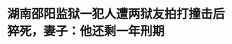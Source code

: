 <!DOCTYPE html>
<html lang="zh-CN">

<head>
    
<title>湖南邵阳监狱一犯人遭两狱友拍打撞击后猝死，妻子：他还剩一年刑期_腾讯新闻</title>
<meta name="keywords" content="肖剑勇,邵阳监狱,邵阳,湖南,猝死,监狱,服刑人员,刑期,尸检报告,邵阳市人民检察院">
<meta name="description" content="刘秋香没想到，本应在监狱服刑三年的丈夫，在还剩一年刑期时，猝死在了监狱中。据邵阳市人民检察院向上海司法鉴定科学研究院出具的鉴定委托书记载，2025年3月8日,死者肖剑勇在邵阳监狱做工时，被两名服刑人员拍打头部、膝盖撞击腰腹部，十余分钟后，肖剑勇身体突然向左前方倾斜倒地，后经抢救无效死亡。司法鉴定科学研究院...">
<meta name="author" content="腾讯网">
<meta name="copyright" content="Copyright 1998 - 2025 Tencent. All Rights Reserved">
<meta property="og:type" content="news" />

<meta property="og:title" content="湖南邵阳监狱一犯人遭两狱友拍打撞击后猝死，妻子：他还剩一年刑期_腾讯新闻" />
<meta property="og:description" content="刘秋香没想到，本应在监狱服刑三年的丈夫，在还剩一年刑期时，猝死在了监狱中。据邵阳市人民检察院向上海司法鉴定科学研究院出具的鉴定委托书记载，2025年3月8日,死者肖剑勇在邵阳监狱做工时，被两名服刑人员拍打头部、膝盖撞击腰腹部，十余分钟后，肖剑勇身体突然向左前方倾斜倒地，后经抢救无效死亡。司法鉴定科学研究院..." />
<meta property="og:url" content="https://news.qq.com/rain/a/20250524A02WT800" />
<meta property="og:image" content="https://inews.gtimg.com/news_ls/OxMik9khyZY1xtCXk-TBeMs5CcLvjkTvBpR3ViQ6VsSP0AA_640330/0" />
<meta property="article:author" content="新京报" />
<meta property="article:published_time" content="2025-05-24 10:20:09" />
<meta property="category" content="social" />

<meta name="baidu-site-verification" content="jJeIJ5X7pP" />
    <meta charset="utf-8" />
<meta http-equiv="X-UA-Compatible" content="IE=Edge" />
<meta name="viewport" content="width=device-width, initial-scale=1, shrink-to-fit=no" />
<link rel="dns-prefetch" href="mat1.gtimg.com">
<link rel="dns-prefetch" href="i.news.qq.com">
<link rel="shortcut icon" href="https://mat1.gtimg.com/qqcdn/qqindex2021/favicon.ico">
<script nomodule="true" src="https://mat1.gtimg.com/qqcdn/qqindex2021/common-static/20240515201444/core3-37-1.min.js"></script>
<script>
  try {
    if (!window.IntersectionObserver) {
      var observerScript = document.createElement('script');
      observerScript.src = "https://mat1.gtimg.com/qqcdn/qqindex2021/common-static/20241024141058/intersection-observer-polyfill.js";
      document.head.appendChild(observerScript);
    }
  } catch (error) {}
</script>

<script>
  try {
    if (!Element.prototype.scrollTo) {
      var scrollScript = document.createElement('script');
      scrollScript.src = "https://mat1.gtimg.com/qqcdn/qqindex2021/common-static/20241025153001/scroll-behavior-polyfill.js";
      document.head.appendChild(scrollScript);
    }
  } catch (error) {}
</script>
<script>
  try {
    if ('scrollRestoration' in window.history) {
      window.history.scrollRestoration = 'manual';
    }
    window.isPcClient = Boolean(window.electron) && (
      window.navigator.userAgent.indexOf('pc-client') > 0 ||
      window.navigator.userAgent.indexOf('TencentNews') > 0
    );
  } catch {}
</script>
<script>
  try {
    if (window.isPcClient) {
      var bodyStyle = document.createElement('style');
      bodyStyle.innerText = 'body{ zoom: 0.95 }';
      document.head.appendChild(bodyStyle);
    }
  } catch {}
</script>
<script>
  window.DATA = {"url":"https://view.inews.qq.com/a/20250524A02WT800","article_id":"20250524A02WT800","article_type":"0","title":"湖南邵阳监狱一犯人遭两狱友拍打撞击后猝死，妻子：他还剩一年刑期","desc":"刘秋香没想到，本应在监狱服刑三年的丈夫，在还剩一年刑期时，猝死在了监狱中。据邵阳市人民检察院向上海司法鉴定科学研究院出具的鉴定委托书记载，2025年3月8日,死者肖剑勇在邵阳监狱做工时，被两名服刑人员拍打头部、膝盖撞击腰腹部，十余分钟后，肖剑勇身体突然向左前方倾斜倒地，后经抢救无效死亡。司法鉴定科学研究院...","iNewsRecommendLevel":1,"abstract":"刘秋香没想到，本应在监狱服刑三年的丈夫，在还剩一年刑期时，猝死在了监狱中。据邵阳市人民检察院向上海司法鉴定科学研究院出具的鉴定委托书记载，2025年3月8日,死者肖剑勇在邵阳监狱做工时，被两名服刑人员拍打头部、膝盖撞击腰腹部，十余分钟后，肖剑勇身体突然向左前方倾斜倒地，后经抢救无效死亡。司法鉴定科学研究院...","catalog1":"social","ad_channel_sign":"news","introduction":"","media":"新京报","media_id":"26134","pubtime":"2025-05-24 10:20:09","comment_id":"8414455022","political":0,"cmsId":"20250524A02WT800","cms_id":"20250524A02WT800","closeAllAd":1,"closeAllFavorite":false,"originContent":{"directory":{"ai_list":[{"desc":"丈夫监狱服刑猝死","link":"AIPOS_0"},{"desc":"尸检报告结论","link":"AIPOS_1"},{"desc":"家属质疑死亡原因","link":"AIPOS_2"},{"desc":"检察院介入调查","link":"AIPOS_3"}],"enable":2,"list":null},"text":"\u003cdiv class=\"rich_media_content\"\u003e\u003cdiv data-exeditor-arbitrary-box=\"wrap\"\u003e\u003cp\u003e刘秋香没想到，本应在监狱服刑三年的丈夫，在还剩一年刑期时，猝死在了监狱中。\u003c/p\u003e\u003cp\u003e\u003c/p\u003e\u003cp\u003e据邵阳市人民检察院向上海司法鉴定科学研究院出具的鉴定委托书记载，2025年3月8日,死者肖剑勇在邵阳监狱做工时，被两名服刑人员拍打头部、膝盖撞击腰腹部，十余分钟后，肖剑勇身体突然向左前方倾斜倒地，后经抢救无效死亡。\u003c/p\u003e\u003cp\u003e\u003c/p\u003e\u003cp\u003e司法鉴定科学研究院出具的尸检报告显示，肖剑勇系主动脉夹层破裂出血致心脏压塞死亡。死者身体多处淤血水肿，符合猝死的一般尸体征象。 \u003c/p\u003e\u003cp\u003e\u003c/p\u003e\u003cp\u003e死者家属认为，肖剑勇在监狱内死亡，相关人员应承担相应责任。\u003c/p\u003e\u003cp\u003e\u003c/p\u003e\u003cp\u003e5月20日下午，邵阳市人民检察院第四检察部主任王生寨表示，目前案件正在调查中。\u003c/p\u003e\u003cp\u003e\u003c/p\u003e\u003cp\u003e第四检察部社区矫正检察室主任何亚男对新京报记者表示，该案监狱正在立案查办，检察院已经介入调查，目前，肖剑勇家属对尸检结论有异议，“家属要求重新鉴定，检察院与家属正在沟通中，需要一个确定的（死因）鉴定意见。”\u003c/p\u003e\u003cp\u003e\u003c/p\u003e\u003cp\u003e邵阳监狱狱政科工作人员对记者表示，不方便透露案件具体情况。\u003c/p\u003e\u003cp\u003e\u003c/p\u003e\u003cp data-exeditor-arbitrary-box=\"image-box\"\u003e\u003c!--IMG_0--\u003e\u003c/p\u003e\u003cp style=\"text-align: center\" class=\"qqnews_image_desc\"\u003e\u003cspan style=\"font-size: 14px\"\u003e\u003cspan style=\"color: rgb(102, 102, 102)\"\u003e2009年，肖剑勇在长沙旅游。受访者供图。\u003c/span\u003e\u003c/span\u003e\u003c/p\u003e\u003cp\u003e\u003c/p\u003e\u003cp\u003e\u003cstrong\u003e被两名服刑人员拍打撞击后倒地\u003c/strong\u003e\u003c/p\u003e\u003cp\u003e\u003c/p\u003e\u003cp\u003e2023年12月，湖南省武冈市人民法院刑事判决书显示，肖剑勇犯串通投标罪、行贿罪、\u003c!--SECURE_LINK_BEGIN_0--\u003e挪用资金罪\u003c!--SECURE_LINK_END_0--\u003e，判处合并有期徒刑三年，并处罚金人民币二十万元。刑期止于2026年3月7日。\u003c/p\u003e\u003cp\u003e\u003c/p\u003e\u003cp\u003e判决生效后，肖剑勇进入邵阳市监狱服刑。\u003c/p\u003e\u003cp\u003e\u003c/p\u003e\u003cp\u003e肖剑勇的家属告诉新京报记者，2025年3月8日下午1点50分左右，肖剑勇的姐姐接到邵阳监狱电话，说肖剑勇疾病发作抢救无效死亡。\u003c/p\u003e\u003cp\u003e\u003c/p\u003e\u003cp\u003e肖剑勇死亡后三天，家人在监狱看到记录死亡过程的监控视频。\u003c/p\u003e\u003cp\u003e\u003c/p\u003e\u003cp\u003e刘秋香在监控中看到，3月8日中午11点45分至51分，两名服刑人员用手掌拍打肖剑勇后脑勺、膝盖撞击腰腹部。其间，肖剑勇没有抬头，没有停下手头的工作。11点52分，肖剑勇脸部朝下栽倒在地。一分钟后，监狱民警到达现场，指挥四名监狱人员利用运货推车转运肖剑勇。11点59分，肖剑勇被抬到监狱内部医院门口。\u003c!--MID_AD_0--\u003e\u003c!--EOP_0--\u003e\u003c/p\u003e\u003c!--MID_ARTICLE_AD_0--\u003e\u003c!--PARAGRAPH_0--\u003e\u003cp\u003e\u003c/p\u003e\u003cp\u003e尸检报告上，监狱方提供的救治资料显示，邵阳市中西医结合医院120医师赶到现场继续进行抢救，13点14分左右到达邵阳市中西医结合医院急诊科继续抢救,13点48分因抢救无效宣布肖剑勇死亡。\u003c/p\u003e\u003cp\u003e\u003c/p\u003e\u003cp\u003e\u003cstrong\u003e拍打撞击行为与死亡之间是否存因果关系？\u003c/strong\u003e\u003c/p\u003e\u003cp\u003e\u003c/p\u003e\u003cp\u003e2025年3月13日，湖南省邵阳市人民检察院委托\u003c!--SECURE_LINK_BEGIN_1--\u003e司法鉴定科学研究院\u003c!--SECURE_LINK_END_1--\u003e做尸检。4月14日，司法鉴定科学研究院发布的尸检报告显示，肖剑勇系主动脉夹层破裂出血致心脏压塞死亡。\u003c/p\u003e\u003cp\u003e\u003c/p\u003e\u003cp\u003e尸检报告显示，据邵阳监狱医疗监区治疗经过材料记载，肖剑勇既往有\u003c!--SECURE_LINK_BEGIN_2--\u003e高血压\u003c!--SECURE_LINK_END_2--\u003e、左心室肥厚、右肾结石病史。\u003c/p\u003e\u003cp data-exeditor-arbitrary-box=\"image-box\"\u003e\u003c!--IMG_1--\u003e\u003c/p\u003e\u003cp class=\"qqnews_image_desc\" style=\"color: #666; font-size: 14px; text-align: center\"\u003e司法鉴定科学研究院发布的尸检报告显示，肖剑勇系主动脉夹层破裂出血致心脏压塞死亡。受访者供图\u003c/p\u003e\u003cp\u003e\u003c/p\u003e\u003cp\u003e尸体检验发现，死者升主动脉外膜下广泛性出血及血肿，主动脉根部近主动脉瓣处内膜破裂，心包腔内大量积血及凝血块等，上述改变符合主动脉夹层破裂出血致心包腔大量积血及血凝块，引起心脏压塞的法医病理学特征，其病变程度严重，可引起急性循环功能衰竭死亡。另发现死者肺淤血、水肿，灶性肺出血，脑水肿，多器官淤血，双手指甲床及双手掌皮肤发绀等，符合猝死的一般尸体征象。\u003c!--MID_AD_1--\u003e\u003c!--EOP_1--\u003e\u003c/p\u003e\u003c!--MID_ARTICLE_AD_1--\u003e\u003c!--PARAGRAPH_1--\u003e\u003cp\u003e\u003c/p\u003e\u003cp\u003e尸检报告提及，死者左下颌表皮剥脱，损伤轻微，未发现其他体表及器官损伤，无损伤导致肖剑勇死亡的依据，结合监控视频资料，亦无依据支持死者生前头部遭受拍打、腰腹部遭受膝盖撞击等行为与其死亡之间存在因果关系。\u003c/p\u003e\u003cp\u003e\u003c/p\u003e\u003cp\u003e对于这一尸检结果，肖剑勇的亲属并不认同。他们认为，肖剑勇确实有基础病，但两个涉案犯人打人和辱骂在先，导致他情绪激动，产生心理压力后血压升高、突发死亡。\u003c/p\u003e\u003cp\u003e\u003c/p\u003e\u003cp\u003e4月21日，肖剑勇的女儿肖诗琴就尸检报告存疑的问题要求邵阳市人民检察院向司法鉴定科学研究院询问。\u003c/p\u003e\u003cp\u003e\u003c/p\u003e\u003cp\u003e5月8日，司法鉴定科学研究院检案科发给邵阳市人民检察院的回函表示，“肖建勇的根本死因系其自身疾病主动脉夹层破裂出血导致。肖剑勇在遭受拍打、腰腹部遭受膝盖撞击并受到责骂等行为与其死亡具有一定的时间连续性，在这过程中如有情绪激动，可造成血压波动诱发主动脉夹层破裂出血，可构成死亡的诱因，请贵单位（邵阳市人民检察院）结合具体调查情况判定。”\u003c!--MID_AD_2--\u003e\u003c!--EOP_2--\u003e\u003c/p\u003e\u003c!--MID_ARTICLE_AD_2--\u003e\u003c!--PARAGRAPH_2--\u003e\u003cp\u003e\u003c/p\u003e\u003cp\u003e5月12日，肖诗琴向邵阳市人民检察院提交了《重新鉴定申请书》，要求邵阳市人民检察院重新鉴定肖剑勇的死亡原因，申请对肖剑勇被殴打、辱骂的行为与肖剑勇死亡之间的因果关系、参与度进行鉴定。\u003c/p\u003e\u003cp\u003e\u003c/p\u003e\u003cp\u003e\u003cstrong\u003e邵阳市检察院已介入调查\u003c/strong\u003e\u003c/p\u003e\u003cp\u003e\u003c/p\u003e\u003cp\u003e据《监狱法》第六十条规定，对罪犯在监狱内犯罪的案件，由监狱进行侦查。侦查终结后，写出起诉意见书，连同案卷材料、证据一并移送人民检察院。\u003c/p\u003e\u003cp\u003e\u003c/p\u003e\u003cp\u003e肖剑勇家属从邵阳市检察院了解到，肖剑勇的死属于有外力介入下的非正常死亡，需要进行调查。\u003c/p\u003e\u003cp\u003e\u003c/p\u003e\u003cp\u003e5月初，肖剑勇家属从邵阳市人民检察院第四检察部抄录的湘邵监(刑)立字[004]号邵阳监狱立案决定书显示，案件名称为“罪犯曾某、张某超过失致人死亡案”，两名罪犯的出生日期分别是1988年12月1日和1992年11月28日，押犯监区为八监区。立案批准时间为2025年3月10日。\u003c!--MID_AD_3--\u003e\u003c!--EOP_3--\u003e\u003c/p\u003e\u003c!--MID_ARTICLE_AD_3--\u003e\u003c!--PARAGRAPH_3--\u003e\u003cp\u003e\u003c/p\u003e\u003cp\u003e新京报记者通过姓名和出生日期在中国裁判文书网中搜索到两名疑似涉案人员的案卷记录。\u003c/p\u003e\u003cp\u003e\u003c/p\u003e\u003cp\u003e2023年3月23日，湖南省邵阳市中级人民法院发布了曾某刑罚与执行变更审查刑事裁定书。罪犯曾某1988年12月1日出生于湖北省恩施市，中专文化，农民，现在湖南省邵阳监狱服刑。\u003c/p\u003e\u003cp\u003e\u003c/p\u003e\u003cp\u003e曾某因犯运输毒品罪，2018年4月26日被昆明铁路运输中级法院判处有期徒刑十五年，并处没收财产人民币25000元。2020年9月，曾某被邵阳市中级人民法院刑事裁定减刑六个月。2023年2月3日，邵阳监狱提出减刑建议，邵阳市中级人民法院认为，罪犯曾某在服刑改造期间确有悔改表现，符合减刑条件，对罪犯曾某减去有期徒刑六个月，刑期至2031年11月1日止。\u003c!--MID_AD_4--\u003e\u003c!--EOP_4--\u003e\u003c/p\u003e\u003c!--MID_ARTICLE_AD_4--\u003e\u003c!--PARAGRAPH_4--\u003e\u003cp\u003e\u003c/p\u003e\u003cp\u003e另一犯人张某超2018年10月曾因贩卖毒品罪和\u003c!--SECURE_LINK_BEGIN_3--\u003e容留他人吸毒罪\u003c!--SECURE_LINK_END_3--\u003e被娄底市娄星区人民法院合并判处有期徒刑4年9个月，并处罚金人民币12000元。刑期截至2022年12月20日。\u003c/p\u003e\u003cp\u003e\u003c/p\u003e\u003cp\u003e至于2025年张某超为什么又出现在监狱中，新京报记者未查到相关判决书。\u003c/p\u003e\u003cp\u003e\u003c/p\u003e\u003cp data-exeditor-arbitrary-box=\"image-box\"\u003e\u003c!--IMG_2--\u003e\u003c/p\u003e\u003cp class=\"qqnews_image_desc\" style=\"color: #666; font-size: 14px; text-align: center\"\u003e5月8日，司法鉴定科学研究院检案科的回函表示，肖剑勇遭受拍打、责骂等行为与其死亡具有一定的时间连续性，如有情绪激动，可构成死亡的诱因。受访者供图\u003c/p\u003e\u003cp\u003e\u003c/p\u003e\u003cp\u003e邵阳市人民检察院官网显示，第四检察部负责对监狱、看守所和社区矫正机构等执法活动的监督，办理罪犯又犯罪案件。\u003c/p\u003e\u003cp\u003e\u003c/p\u003e\u003cp\u003e在家属提供的录音中，第四检察部主任王生寨提到了肖剑勇被打原因。\u003c/p\u003e\u003cp\u003e\u003c/p\u003e\u003cp\u003e王生寨说，经过调查得知，当天监狱快收工时，很多货堆积到消防通道附近，堆积很高，可能会影响安全，（两个涉案犯人）就去跟肖剑勇讲。“他们觉得肖剑勇影响了工作进度，看肖剑勇不理会他们，这两人就有了不理智的处理。”\u003c/p\u003e\u003cp\u003e\u003c/p\u003e\u003cp\u003e王生寨提到，按照规定，只有民警可以管，他们两人（涉案犯人）是无权责骂的，所以才以刑事案件立案。\u003c/p\u003e\u003cp\u003e\u003c/p\u003e\u003cp\u003e5月20日下午，王生寨告诉新京报记者，目前案件正在调查中。\u003c/p\u003e\u003cp\u003e\u003c/p\u003e\u003cp\u003e第四检察部社区矫正检察室主任何亚男对新京报记者表示，该案监狱正在立案查办，检察院已经介入调查，目前，肖剑勇家属对尸检结论有异议，“家属要求重新鉴定，检察院与家属正在沟通中，需要一个确定的（死因）鉴定意见。”\u003c/p\u003e\u003cp\u003e\u003c/p\u003e\u003cp\u003e新京报记者 乔迟\u003c/p\u003e\u003cp\u003e编辑 胡杰 校对 李立军\u003c/p\u003e\u003cp\u003e\u003c/p\u003e\u003c/div\u003e\u003cdiv powered-by=\"qqnews_ex-editor\"\u003e\u003c/div\u003e\u003cstyle\u003e.rich_media_content{--news-tabel-th-night-color: #444444;--news-font-day-color: #333;--news-font-night-color: #d9d9d9;--news-bottom-distance: 22px}.rich_media_content p:not([data-exeditor-arbitrary-box=image-box]){letter-spacing:.5px;line-height:30px;margin-bottom:var(--news-bottom-distance);word-wrap:break-word}.rich_media_content{color:var(--news-font-day-color);font-size:18px}@media(prefers-color-scheme:dark){body:not([data-weui-theme=light]):not([dark-mode-disable=true]) .rich_media_content p:not([data-exeditor-arbitrary-box=image-box]){letter-spacing:.5px;line-height:30px;margin-bottom:var(--news-bottom-distance);word-wrap:break-word}body:not([data-weui-theme=light]):not([dark-mode-disable=true]) .rich_media_content{color:var(--news-font-night-color)}}.data_color_scheme_dark .rich_media_content p:not([data-exeditor-arbitrary-box=image-box]){letter-spacing:.5px;line-height:30px;margin-bottom:var(--news-bottom-distance);word-wrap:break-word}.data_color_scheme_dark .rich_media_content{color:var(--news-font-night-color)}.data_color_scheme_dark .rich_media_content{font-size:18px}.rich_media_content p[data-exeditor-arbitrary-box=image-box]{margin-bottom:11px}.rich_media_content\u003ediv:not(.qnt-video),.rich_media_content\u003esection{margin-bottom:var(--news-bottom-distance)}.rich_media_content hr{margin-bottom:var(--news-bottom-distance)}.rich_media_content .link_list{margin:0;margin-top:20px;min-height:0!important}.rich_media_content blockquote{background:#f9f9f9;border-left:6px solid #ccc;margin:1.5em 10px;padding:.5em 10px}.rich_media_content blockquote p{margin-bottom:0!important}.data_color_scheme_dark .rich_media_content blockquote{background:#323232}@media(prefers-color-scheme:dark){body:not([data-weui-theme=light]):not([dark-mode-disable=true]) .rich_media_content blockquote{background:#323232}}.rich_media_content ol[data-ex-list]{--ol-start: 1;--ol-list-style-type: decimal;list-style-type:none;counter-reset:olCounter calc(var(--ol-start,1) - 1);position:relative}.rich_media_content ol[data-ex-list]\u003eli\u003e:first-child::before{content:counter(olCounter,var(--ol-list-style-type)) '. ';counter-increment:olCounter;font-variant-numeric:tabular-nums;display:inline-block}.rich_media_content ul[data-ex-list]{--ul-list-style-type: circle;list-style-type:none;position:relative}.rich_media_content ul[data-ex-list].nonUnicode-list-style-type\u003eli\u003e:first-child::before{content:var(--ul-list-style-type) ' ';font-variant-numeric:tabular-nums;display:inline-block;transform:scale(0.5)}.rich_media_content ul[data-ex-list].unicode-list-style-type\u003eli\u003e:first-child::before{content:var(--ul-list-style-type) ' ';font-variant-numeric:tabular-nums;display:inline-block;transform:scale(0.8)}.rich_media_content ol:not([data-ex-list]){padding-left:revert}.rich_media_content ul:not([data-ex-list]){padding-left:revert}.rich_media_content table{display:table;border-collapse:collapse;margin-bottom:var(--news-bottom-distance)}.rich_media_content table th,.rich_media_content table td{word-wrap:break-word;border:1px solid #ddd;white-space:nowrap;padding:2px 5px}.rich_media_content table th{font-weight:700;background-color:#f0f0f0;text-align:left}.rich_media_content table p{margin-bottom:0!important}.data_color_scheme_dark .rich_media_content table th{background:var(--news-tabel-th-night-color)}@media(prefers-color-scheme:dark){body:not([data-weui-theme=light]):not([dark-mode-disable=true]) .rich_media_content table th{background:var(--news-tabel-th-night-color)}}.rich_media_content .qqnews_image_desc,.rich_media_content p[type=om-image-desc]{line-height:20px!important;text-align:center!important;font-size:14px!important;color:#666!important}.rich_media_content div[data-exeditor-arbitrary-box=wrap]:not([data-exeditor-arbitrary-box-special-style]){max-width:100%}.rich_media_content .qqnews-content{--wmfont: 0;--wmcolor: transparent;font-size:var(--wmfont);color:var(--wmcolor);line-height:var(--wmfont)!important;margin-bottom:var(--wmfont)!important}.rich_media_content .qqnews_sign_emphasis{background:#f7f7f7}.rich_media_content .qqnews_sign_emphasis ol{word-wrap:break-word;border:none;color:#5c5c5c;line-height:28px;list-style:none;margin:14px 0 6px;padding:16px 15px 4px}.rich_media_content .qqnews_sign_emphasis p{margin-bottom:12px!important}.rich_media_content .qqnews_sign_emphasis ol\u003eli\u003ep{padding-left:30px}.rich_media_content .qqnews_sign_emphasis ol\u003eli{list-style:none}.rich_media_content .qqnews_sign_emphasis ol\u003eli\u003ep:first-child::before{margin-left:-30px;content:counter(olCounter,decimal) ''!important;counter-increment:olCounter!important;font-variant-numeric:tabular-nums!important;background:#37f;border-radius:2px;color:#fff;font-size:15px;font-style:normal;text-align:center;line-height:18px;width:18px;height:18px;margin-right:12px;position:relative;top:-1px}.data_color_scheme_dark .rich_media_content .qqnews_sign_emphasis{background:#262626}.data_color_scheme_dark .rich_media_content .qqnews_sign_emphasis ol\u003eli\u003ep{color:#a9a9a9}@media(prefers-color-scheme:dark){body:not([data-weui-theme=light]):not([dark-mode-disable=true]) .rich_media_content .qqnews_sign_emphasis{background:#262626}body:not([data-weui-theme=light]):not([dark-mode-disable=true]) .rich_media_content .qqnews_sign_emphasis ol\u003eli\u003ep{color:#a9a9a9}}.rich_media_content h1,.rich_media_content h2,.rich_media_content h3,.rich_media_content h4,.rich_media_content h5,.rich_media_content h6{margin-bottom:var(--news-bottom-distance);font-weight:700}.rich_media_content h1{font-size:20px}.rich_media_content h2,.rich_media_content h3{font-size:19px}.rich_media_content h4,.rich_media_content h5,.rich_media_content h6{font-size:18px}.rich_media_content li:empty{display:none}.rich_media_content ul,.rich_media_content ol{margin-bottom:var(--news-bottom-distance)}.rich_media_content div\u003ep:only-child{margin-bottom:0!important}.rich_media_content .cms-cke-widget-title-wrap p{margin-bottom:0!important}\u003c/style\u003e\u003c/div\u003e","version":"v2"},"originAttribute":{"IMG_0":{"bigOrigUrl":"https://inews.gtimg.com/om_bt/OMvHl5i2GwAaPPDfLO5o22FhSige4REq_84dWrNk5SwQcAA/0","compressUrl":"https://inews.gtimg.com/om_bt/OMvHl5i2GwAaPPDfLO5o22FhSige4REq_84dWrNk5SwQcAA/641","desc":"","fullPic":"1","height":855,"imgurl0":"https://inews.gtimg.com/om_bt/OMvHl5i2GwAaPPDfLO5o22FhSige4REq_84dWrNk5SwQcAA/0","imgurl1000":"https://inews.gtimg.com/om_bt/OMvHl5i2GwAaPPDfLO5o22FhSige4REq_84dWrNk5SwQcAA/1000","islong":0,"origUrl":"https://inews.gtimg.com/om_bt/OMvHl5i2GwAaPPDfLO5o22FhSige4REq_84dWrNk5SwQcAA/1000","size":1778,"style":"display: inline-block; max-width: 100%; width: 960px","thumb":"https://inews.gtimg.com/om_bt/OMvHl5i2GwAaPPDfLO5o22FhSige4REq_84dWrNk5SwQcAA_181x181s/0","url":"https://inews.gtimg.com/om_bt/OMvHl5i2GwAaPPDfLO5o22FhSige4REq_84dWrNk5SwQcAA/641","width":641},"IMG_1":{"bigOrigUrl":"https://inews.gtimg.com/om_bt/OOq8eGYz6Ov41p9tnbCDzPr2Y3EIJZgRu4RzIRDDhuZLUAA/0","compressUrl":"https://inews.gtimg.com/om_bt/OOq8eGYz6Ov41p9tnbCDzPr2Y3EIJZgRu4RzIRDDhuZLUAA/641","desc":"","fullPic":"1","height":698,"imgurl0":"https://inews.gtimg.com/om_bt/OOq8eGYz6Ov41p9tnbCDzPr2Y3EIJZgRu4RzIRDDhuZLUAA/0","imgurl1000":"https://inews.gtimg.com/om_bt/OOq8eGYz6Ov41p9tnbCDzPr2Y3EIJZgRu4RzIRDDhuZLUAA/1000","islong":0,"origUrl":"https://inews.gtimg.com/om_bt/OOq8eGYz6Ov41p9tnbCDzPr2Y3EIJZgRu4RzIRDDhuZLUAA/641","size":236,"style":"display: inline-block; max-width: 100%; width: 960px","thumb":"https://inews.gtimg.com/om_bt/OOq8eGYz6Ov41p9tnbCDzPr2Y3EIJZgRu4RzIRDDhuZLUAA_181x181s/0","url":"https://inews.gtimg.com/om_bt/OOq8eGYz6Ov41p9tnbCDzPr2Y3EIJZgRu4RzIRDDhuZLUAA/641","width":641},"IMG_2":{"bigOrigUrl":"https://inews.gtimg.com/om_bt/OavASJ6IywcbMzvhh4Yf3jBS6q7XeeeB8aJZC4OTVR67AAA/0","compressUrl":"https://inews.gtimg.com/om_bt/OavASJ6IywcbMzvhh4Yf3jBS6q7XeeeB8aJZC4OTVR67AAA/641","desc":"","fullPic":"1","height":855,"imgurl0":"https://inews.gtimg.com/om_bt/OavASJ6IywcbMzvhh4Yf3jBS6q7XeeeB8aJZC4OTVR67AAA/0","imgurl1000":"https://inews.gtimg.com/om_bt/OavASJ6IywcbMzvhh4Yf3jBS6q7XeeeB8aJZC4OTVR67AAA/1000","islong":0,"origUrl":"https://inews.gtimg.com/om_bt/OavASJ6IywcbMzvhh4Yf3jBS6q7XeeeB8aJZC4OTVR67AAA/1000","size":2051,"style":"display: inline-block; max-width: 100%; width: 960px","thumb":"https://inews.gtimg.com/om_bt/OavASJ6IywcbMzvhh4Yf3jBS6q7XeeeB8aJZC4OTVR67AAA_181x181s/0","url":"https://inews.gtimg.com/om_bt/OavASJ6IywcbMzvhh4Yf3jBS6q7XeeeB8aJZC4OTVR67AAA/641","width":641}},"selfDeclare":{},"userAddress":"北京","card":{"chlid":"26134","chlname":"新京报","desc":"新京报2003年11月11日创刊，是兼具新闻采编、社会调查、舆情分析、政务服务、金融信息、智库研究、教育培训、品牌推广、公益文创、活动会展等功能的现代综合性主流传媒机构。","icon":"http://inews.gtimg.com/newsapp_ls/0/dbg_2144844_100100/0","msgEntry":1,"uin":"ec890894dcbb526e33f9921be4e9fdbe12","update_frequency":"0","vip_desc":"新京报官方账号","vip_icon_night":"https://inews.gtimg.com/newsapp_bt/0/1128171011183_4151/0","vip_place":"left","vip_type":"20006","vip_icon":"https://inews.gtimg.com/newsapp_bt/0/1128164013310_1586/0","vip_type_new":"20006","suid":"8QMc3nxZ7IIVuT3b","liveInfo":{"roomID":"1367561841","roomStatus":"2","cms_id":"PLV2025051904711600","article_type":"575"},"cpLevel":1},"interationCount":{"like":1198,"collect":260,"share":431},"payment_info":{},"article_is_pay":false,"payment_column_info_v1":{"is_column_pay":false,"read_count_all":0},"tag_info_item":null,"contentWordsNum":2624,"extraProperty":{"FeedbackDetailDisableInsert":1,"zanSkinType":""},"relateWelfare":{},"aiSwitch":true,"isOversize":false,"videoArr":[]};
</script>
<script>
  window.channelInfo = {"channelConfig":{"channelNav":[{"_auto_id":"1","active_alien_img":"","alien_img":"","channel_id":"news_news_home","is_local":"0","link":"https://www.qq.com","name_cn":"首页","name_en":"home"},{"_auto_id":"2","active_alien_img":"","alien_img":"","channel_id":"news_news_top","is_local":"0","link":"","name_cn":"要闻","name_en":"news"},{"_auto_id":"4","active_alien_img":"","alien_img":"","channel_id":"news_news_bj","is_local":"1","link":"","name_cn":"北京","name_en":"bj"},{"_auto_id":"5","active_alien_img":"","alien_img":"","channel_id":"news_news_finance","is_local":"0","link":"","name_cn":"财经","name_en":"finance"},{"_auto_id":"6","active_alien_img":"","alien_img":"","channel_id":"news_news_tech","is_local":"0","link":"","name_cn":"科技","name_en":"tech"},{"_auto_id":"7","active_alien_img":"","alien_img":"","channel_id":"tv","is_local":"0","link":"https://v.qq.com/channel/tv/?ptag=qqnews","name_cn":"电视剧","name_en":"tv"},{"_auto_id":"8","active_alien_img":"","alien_img":"","channel_id":"news_news_qa","is_local":"0","link":"","name_cn":"热问","name_en":"qa"},{"_auto_id":"9","active_alien_img":"","alien_img":"","channel_id":"news_news_ent","is_local":"0","link":"","name_cn":"娱乐","name_en":"ent"},{"_auto_id":"10","active_alien_img":"","alien_img":"","channel_id":"variety","is_local":"0","link":"https://v.qq.com/channel/variety/?ptag=qqnews","name_cn":"综艺","name_en":"variety"},{"_auto_id":"11","active_alien_img":"","alien_img":"","channel_id":"news_news_sports","is_local":"0","link":"","name_cn":"体育","name_en":"sports"},{"_auto_id":"13","active_alien_img":"","alien_img":"","channel_id":"news_news_nba","is_local":"0","link":"","name_cn":"NBA","name_en":"nba"},{"_auto_id":"14","active_alien_img":"","alien_img":"","channel_id":"news_news_world","is_local":"0","link":"","name_cn":"国际","name_en":"world"},{"_auto_id":"15","active_alien_img":"","alien_img":"","channel_id":"news_news_mil","is_local":"0","link":"","name_cn":"军事","name_en":"milite"},{"_auto_id":"16","active_alien_img":"","alien_img":"","channel_id":"news_news_auto","is_local":"0","link":"","name_cn":"汽车","name_en":"auto"},{"_auto_id":"17","active_alien_img":"","alien_img":"","channel_id":"news_news_house","is_local":"0","link":"","name_cn":"房产","name_en":"house"},{"_auto_id":"18","active_alien_img":"","alien_img":"","channel_id":"news_news_edu","is_local":"0","link":"","name_cn":"教育","name_en":"edu"},{"_auto_id":"19","active_alien_img":"","alien_img":"","channel_id":"news_news_antip","is_local":"0","link":"","name_cn":"健康","name_en":"health"},{"_auto_id":"20","active_alien_img":"","alien_img":"","channel_id":"news_news_video","is_local":"0","link":"","name_cn":"视频","name_en":"video"},{"_auto_id":"21","active_alien_img":"","alien_img":"","channel_id":"news_news_game","is_local":"0","link":"","name_cn":"游戏","name_en":"games"},{"_auto_id":"22","active_alien_img":"","alien_img":"","channel_id":"news_news_nchupin","is_local":"0","link":"","name_cn":"眼界","name_en":"chupin"},{"_auto_id":"24","active_alien_img":"","alien_img":"","channel_id":"news_news_football","is_local":"0","link":"","name_cn":"足球","name_en":"football"},{"_auto_id":"25","active_alien_img":"","alien_img":"","channel_id":"news_news_kepu","is_local":"0","link":"","name_cn":"科学","name_en":"kepu"},{"_auto_id":"26","active_alien_img":"","alien_img":"","channel_id":"news_news_digi","is_local":"0","link":"","name_cn":"数码","name_en":"digi"},{"_auto_id":"28","active_alien_img":"","alien_img":"","channel_id":"ymzx","is_local":"0","link":"https://gamer.qq.com/v2/cloudgame/game/96897?ichannel=txxwpc0Ftxxwpc1","name_cn":"元梦之星","name_en":"news_news_ymzx"},{"_auto_id":"31","active_alien_img":"","alien_img":"","channel_id":"movie","is_local":"0","link":"https://v.qq.com/channel/movie/?ptag=qqnews","name_cn":"电影","name_en":"movie"},{"_auto_id":"32","active_alien_img":"","alien_img":"","channel_id":"news_news_esport","is_local":"0","link":"","name_cn":"电竞","name_en":"esport"},{"_auto_id":"34","active_alien_img":"","alien_img":"","channel_id":"news_news_history","is_local":"0","link":"","name_cn":"历史","name_en":"history"},{"_auto_id":"35","active_alien_img":"","alien_img":"","channel_id":"news_news_baby","is_local":"0","link":"","name_cn":"育儿","name_en":"baby"},{"_auto_id":"36","active_alien_img":"","alien_img":"","channel_id":"hbjy","is_local":"0","link":"https://gp.qq.com/act/a20250421mnqlx/news.shtml","name_cn":"和平精英","name_en":"news_news_hbjy"},{"_auto_id":"37","active_alien_img":"","alien_img":"","channel_id":"cloud_gamer","is_local":"0","link":"https://gamer.qq.com/?ichannel=txxwpc0Ftxxwpc1","name_cn":"云游戏","name_en":"cloud_gamer"},{"_auto_id":"38","active_alien_img":"","alien_img":"","channel_id":"news_news_lic","is_local":"0","link":"","name_cn":"理财","name_en":"finance_licai"},{"_auto_id":"39","active_alien_img":"","alien_img":"","channel_id":"news_news_istock","is_local":"0","link":"","name_cn":"股票","name_en":"finance_stock"},{"_auto_id":"40","active_alien_img":"","alien_img":"","channel_id":"ren_min_shi_pin","is_local":"0","link":"https://news.qq.com/omn/author/8QMd3Hld74cbujbY?tab=om_video","name_cn":"人民视频","name_en":"ren_min_shi_pin"},{"_auto_id":"41","active_alien_img":"","alien_img":"","channel_id":"news_news_weather","is_local":"0","link":"https://tianqi.qq.com/index.htm","name_cn":"天气","name_en":"weather"}]}};
</script>
<script>
  window.articleConfig = {"rightConfig":[{"_auto_id":"1","category_key":"default","modules":"{\"moduleList\":[{\"title\":\"作者其他文章\",\"id\":\"user_article\"},{\"title\":\"精选视频\",\"id\":\"video_album\",\"videoType\":\"tag\",\"videoId\":\"aUepxrtchGM=\",\"isSticky\":0},{\"title\":\"下载条\",\"id\":\"download_banner\",\"isSticky\":1},{\"title\":\"热点榜\",\"id\":\"hot_rank_list\",\"isSticky\":1},{\"title\":\"广告推广\",\"id\":\"ssp_ad_module\",\"category\":\"ad_ssp\",\"loid\":\"109\",\"isSticky\":1},{\"title\":\"广告推广位\",\"id\":\"c2s_ad_module\",\"category\":\"right_c2s\",\"path\":\"QQcom_all_Rectangle-1|QQcom_all_Rectangle-2|QQcom_all_Rectangle-3\",\"isSticky\":1}]}"},{"_auto_id":"2","category_key":"ent","modules":"{\"moduleList\":[{\"title\":\"作者其他文章\",\"id\":\"user_article\"},{\"title\":\"精选视频\",\"id\":\"video_album\",\"videoType\":\"tag\",\"videoId\":\"aUepxrtchGM=\"},{\"title\":\"下载条\",\"id\":\"download_banner\",\"isSticky\":1},{\"title\":\"热点榜\",\"id\":\"hot_rank_list\",\"isSticky\":1},{\"title\":\"广告推广\",\"id\":\"ssp_ad_module\",\"category\":\"ad_ssp\",\"loid\":\"109\",\"isSticky\":1},{\"title\":\"广告推广\",\"id\":\"ssp_ad_module\",\"category\":\"ad_ssp\",\"loid\":\"117\",\"isSticky\":1}]}"},{"_auto_id":"3","category_key":"game","modules":"{\"moduleList\":[{\"title\":\"作者其他文章\",\"id\":\"user_article\"},{\"title\":\"精选视频\",\"id\":\"video_album\",\"videoType\":\"tag\",\"videoId\":\"aUepxrtchGM=\"},{\"title\":\"热门游戏\",\"id\":\"recommend_game\",\"isSticky\":0},{\"title\":\"下载条\",\"id\":\"download_banner\",\"isSticky\":1},{\"title\":\"热点榜\",\"id\":\"hot_rank_list\",\"isSticky\":1},{\"title\":\"广告推广\",\"id\":\"ssp_ad_module\",\"category\":\"ad_ssp\",\"loid\":\"109\",\"isSticky\":1},{\"title\":\"广告推广位\",\"id\":\"c2s_ad_module\",\"category\":\"right_c2s\",\"path\":\"QQcom_all_Rectangle-1|QQcom_all_Rectangle-2|QQcom_all_Rectangle-3\",\"isSticky\":1}]}"},{"_auto_id":"4","category_key":"tech","modules":"{\"moduleList\":[{\"title\":\"作者其他文章\",\"id\":\"user_article\"},{\"title\":\"精选视频\",\"id\":\"video_album\",\"videoType\":\"tag\",\"videoId\":\"aUepxrtchGM=\"},{\"title\":\"下载条\",\"id\":\"download_banner\",\"isSticky\":1},{\"title\":\"热点榜\",\"id\":\"hot_rank_list\",\"isSticky\":1},{\"title\":\"广告推广\",\"id\":\"ssp_ad_module\",\"category\":\"ad_ssp\",\"loid\":\"109\",\"isSticky\":1},{\"title\":\"广告推广位\",\"id\":\"c2s_ad_module\",\"category\":\"right_c2s\",\"path\":\"QQcom_all_Rectangle-1|QQcom_all_Rectangle-2|QQcom_all_Rectangle-3\",\"isSticky\":1}]}"},{"_auto_id":"5","category_key":"finance","modules":"{\"moduleList\":[{\"title\":\"作者其他文章\",\"id\":\"user_article\"},{\"title\":\"精选视频\",\"id\":\"video_album\",\"videoType\":\"tag\",\"videoId\":\"aUepxrtchGM=\"},{\"title\":\"下载条\",\"id\":\"download_banner\",\"isSticky\":1},{\"title\":\"热点榜\",\"id\":\"hot_rank_list\",\"isSticky\":1},{\"title\":\"广告推广\",\"id\":\"ssp_ad_module\",\"category\":\"ad_ssp\",\"loid\":\"109\",\"isSticky\":1},{\"title\":\"广告推广位\",\"id\":\"c2s_ad_module\",\"category\":\"right_c2s\",\"path\":\"QQcom_all_Rectangle-1|QQcom_all_Rectangle-2|QQcom_all_Rectangle-3\",\"isSticky\":1}]}"},{"_auto_id":"6","category_key":"news","modules":"{\"moduleList\":[{\"title\":\"作者其他文章\",\"id\":\"user_article\"},{\"title\":\"精选视频\",\"id\":\"video_album\",\"videoType\":\"tag\",\"videoId\":\"aUepxrtchGM=\"},{\"title\":\"下载条\",\"id\":\"download_banner\",\"isSticky\":1},{\"title\":\"热点榜\",\"id\":\"hot_rank_list\",\"isSticky\":1},{\"title\":\"广告推广\",\"id\":\"ssp_ad_module\",\"category\":\"ad_ssp\",\"loid\":\"109\",\"isSticky\":1},{\"title\":\"广告推广位\",\"id\":\"c2s_ad_module\",\"category\":\"right_c2s\",\"path\":\"QQcom_all_Rectangle-1|QQcom_all_Rectangle-2|QQcom_all_Rectangle-3\",\"isSticky\":1}]}"},{"_auto_id":"7","category_key":"fashion","modules":"{\"moduleList\":[{\"title\":\"作者其他文章\",\"id\":\"user_article\"},{\"title\":\"精选视频\",\"id\":\"video_album\",\"videoType\":\"tag\",\"videoId\":\"aUepxrtchGM=\"},{\"title\":\"下载条\",\"id\":\"download_banner\",\"isSticky\":1},{\"title\":\"热点榜\",\"id\":\"hot_rank_list\",\"isSticky\":1},{\"title\":\"广告推广\",\"id\":\"ssp_ad_module\",\"category\":\"ad_ssp\",\"loid\":\"109\",\"isSticky\":1},{\"title\":\"广告推广位\",\"id\":\"c2s_ad_module\",\"category\":\"right_c2s\",\"path\":\"QQcom_all_Rectangle-1|QQcom_all_Rectangle-2|QQcom_all_Rectangle-3\",\"isSticky\":1}]}"},{"_auto_id":"8","category_key":"sports","modules":"{\"moduleList\":[{\"title\":\"作者其他文章\",\"id\":\"user_article\"},{\"title\":\"精选视频\",\"id\":\"video_album\",\"videoType\":\"tag\",\"videoId\":\"aUepxrtchGM=\"},{\"title\":\"下载条\",\"id\":\"download_banner\",\"isSticky\":1},{\"title\":\"热点榜\",\"id\":\"hot_rank_list\",\"isSticky\":1},{\"title\":\"广告推广\",\"id\":\"ssp_ad_module\",\"category\":\"ad_ssp\",\"loid\":\"109\",\"isSticky\":1},{\"title\":\"广告推广位\",\"id\":\"c2s_ad_module\",\"category\":\"right_c2s\",\"path\":\"QQcom_all_Rectangle-1|QQcom_all_Rectangle-2|QQcom_all_Rectangle-3\",\"isSticky\":1}]}"},{"_auto_id":"9","category_key":"health","modules":"{\"moduleList\":[{\"title\":\"作者其他文章\",\"id\":\"user_article\"},{\"title\":\"精选视频\",\"id\":\"video_album\",\"videoType\":\"tag\",\"videoId\":\"aUepxrtchGM=\"},{\"title\":\"下载条\",\"id\":\"download_banner\",\"isSticky\":1},{\"title\":\"热点榜\",\"id\":\"hot_rank_list\",\"isSticky\":1},{\"title\":\"广告推广\",\"id\":\"ssp_ad_module\",\"category\":\"ad_ssp\",\"loid\":\"109\",\"isSticky\":1},{\"title\":\"广告推广位\",\"id\":\"c2s_ad_module\",\"category\":\"right_c2s\",\"path\":\"QQcom_all_Rectangle-1|QQcom_all_Rectangle-2|QQcom_all_Rectangle-3\",\"isSticky\":1}]}"},{"_auto_id":"10","category_key":"nba","modules":"{\"moduleList\":[{\"title\":\"作者其他文章\",\"id\":\"user_article\"},{\"title\":\"精选视频\",\"id\":\"video_album\",\"videoType\":\"tag\",\"videoId\":\"aUepxrtchGM=\"},{\"title\":\"下载条\",\"id\":\"download_banner\",\"isSticky\":1},{\"title\":\"热点榜\",\"id\":\"hot_rank_list\",\"isSticky\":1},{\"title\":\"广告推广\",\"id\":\"ssp_ad_module\",\"category\":\"ad_ssp\",\"loid\":\"109\",\"isSticky\":1},{\"title\":\"广告推广位\",\"id\":\"c2s_ad_module\",\"category\":\"right_c2s\",\"path\":\"QQcom_all_Rectangle-1|QQcom_all_Rectangle-2|QQcom_all_Rectangle-3\",\"isSticky\":1}]}"},{"_auto_id":"11","category_key":"edu","modules":"{\"moduleList\":[{\"title\":\"作者其他文章\",\"id\":\"user_article\"},{\"title\":\"精选视频\",\"id\":\"video_album\",\"videoType\":\"tag\",\"videoId\":\"aUWpxLNdg2c=\"},{\"title\":\"下载条\",\"id\":\"download_banner\",\"isSticky\":1},{\"title\":\"热点榜\",\"id\":\"hot_rank_list\",\"isSticky\":1},{\"title\":\"广告推广\",\"id\":\"ssp_ad_module\",\"category\":\"ad_ssp\",\"loid\":\"109\",\"isSticky\":1},{\"title\":\"广告推广位\",\"id\":\"c2s_ad_module\",\"category\":\"right_c2s\",\"path\":\"QQcom_all_Rectangle-1|QQcom_all_Rectangle-2|QQcom_all_Rectangle-3\",\"isSticky\":1}]}"},{"_auto_id":"12","category_key":"ad","modules":"{\"moduleList\":[{\"title\":\"广告推广\",\"id\":\"ssp_ad_module\",\"category\":\"ad_ssp\",\"loid\":\"109\",\"isSticky\":1},{\"title\":\"广告推广位\",\"id\":\"c2s_ad_module\",\"category\":\"right_c2s\",\"path\":\"QQcom_all_Rectangle-1|QQcom_all_Rectangle-2|QQcom_all_Rectangle-3\",\"isSticky\":1}]}"}],"tonglanAdConfig":[{"_auto_id":"1","modules":"{\"moduleList\":[{\"title\":\"广告推广位\",\"id\":\"top\",\"category\":\"top_c2s\",\"path\":\"QQcom_all_Width1-1\"},{\"title\":\"广告推广位\",\"id\":\"bottom\",\"category\":\"bottom_c2s\",\"path\":\"QQcom_all_Width1-2\"}]}"}],"bottomConfig":[],"videoAdConfig":[{"_auto_id":"1","normal_time":"10","switch":"1","video_count":"0","video_time":"0"}],"rightGameConfig":[{"_auto_id":"2","desc":"连续登录送游戏钻石，群雄共聚称霸沙城","icon":"https://inews.gtimg.com/newsapp_bt/0/0627161037914_3816/0","link":"https://s.iwan.qq.com/opengame/tenvideo/index.html?hidestatusbar=1&hidetitlebar=1&immersive=1&syswebview=1&landscape=1&gameid=49085&url=https%3A%2F%2Fgz-file.91ninthpalace.com%2Fwzzx%2Findex_tencent_iwan.html%20&ref_ele=90015","name":"王者之心2"},{"_auto_id":"3","desc":"上线送VIP！万人同屏横扫沙城","icon":"https://inews.gtimg.com/newsapp_bt/0/0627155752146_4584/0","link":"https://s.iwan.qq.com/opengame/tenvideo/index.html?hidestatusbar=1&hidetitlebar=1&immersive=1&landscape=1&syswebview=1&gameid=47203&url=https%3A%2F%2Fcqss2login.bigrnet.com%2Fiwan%2Fh5%2Fplay%2Floading&ref_ele=90015","name":"传奇盛世"},{"_auto_id":"4","desc":"超高爆率，经典玩法","icon":"https://inews.gtimg.com/newsapp_bt/0/0627160641137_9103/0","link":"https://s.iwan.qq.com/opengame/tenvideo/index.html?hidestatusbar=1&hidetitlebar=1&immersive=1&syswebview=1&gameid=43803&url=https%3A%2F%2Fsdk.mxzgame.com%2FGames%2Fportal%2F108337%2FTXVApp&ref_ele=90015","name":"新不良人"},{"_auto_id":"6","desc":"超多福利登录即领，海量游戏任你畅玩","icon":"https://inews.gtimg.com/newsapp_bt/0/111315495935_3595/0","link":"https://dldir3.qq.com/minigamefile/webdownloads/QQGameMini_silent_1002020001_cid0.exe","name":"QQ游戏大厅"},{"_auto_id":"7","desc":"纯正经典玩法，欢乐挑战赛火热来袭","icon":"https://inews.gtimg.com/newsapp_bt/0/070918050891_4971/0","link":"https://minigame.qq.com/h5game_frame_test/?appid=200904&ifid=1502020001","name":"欢乐斗地主"},{"_auto_id":"8","desc":"新服大放送，享赚你就来","icon":"https://inews.gtimg.com/newsapp_bt/0/0627154608860_7318/0","link":"https://s.iwan.qq.com/opengame/tenvideo/index.html?hidestatusbar=1&hidetitlebar=1&immersive=1&syswebview=1&landscape=1&gameid=43403&url=https%3A%2F%2Flogin-wxxyx2-bzsc.jikewan.com%2Fgame%2Fcqtxvideo.html&ref_ele=90015","name":"百战沙城"},{"_auto_id":"9","desc":"全新极速版本爽玩！送新武魂转换卡","icon":"https://inews.gtimg.com/newsapp_bt/0/1016115936984_7153/0","link":"https://s.iwan.qq.com/opengame/tenvideo/index.html?hidestatusbar=1&hidetitlebar=1&immersive=1&syswebview=1&gameid=51477&url=https%3A%2F%2Fh5sdk.cdqcwl.com%2Fsdk%2Ftxaiwandefault%2Fce43a6806214ed5b3e2227ca7e99e27a%2F2231&ref_ele=90015","name":"斗罗大陆"},{"_auto_id":"10","desc":"原汁原味，正版授权","icon":"https://inews.gtimg.com/newsapp_bt/0/0627160844946_1794/0","link":"https://s.iwan.qq.com/opengame/tenvideo/index.html?hidetitlebar=1&immersive=1&syswebview=1&landscape=1&gameid=37275&url=https%3A%2F%2Fsdk.mxzgame.com%2FGames%2Fportal%2F100211%2FTXVApp&ref_ele=90015","name":"原始传奇"},{"_auto_id":"11","desc":"登录领神秘巨星，打造巅峰阵容","icon":"https://inews.gtimg.com/newsapp_bt/0/0701170959368_8122/0","link":"https://s.iwan.qq.com/opengame/tenvideo/index.html?hidestatusbar=1&hidetitlebar=1&immersive=1&syswebview=1&gameid=40591&url=https%3A%2F%2Frh.diaigame.com%2Fh5plat%2Fplay%2Fpackage_code%2FP0012462&ref_ele=90015","name":"巅峰冠军足球"},{"_auto_id":"12","desc":"赛季制实时PVP联机对战","icon":"https://inews.gtimg.com/newsapp_bt/0/0701165259701_7142/0","link":"https://s.iwan.qq.com/opengame/tenvideo/index.html?hidestatusbar=1&hidetitlebar=1&immersive=1&syswebview=1&gameid=49634&url=https%3A%2F%2Ffootball.shenshoucdn.com%2Ffootball_new%2Fh5%2Ftxsp%2Findex.html&ref_ele=90015","name":"球场风云"},{"_auto_id":"13","desc":"专注超爽打宝体验","icon":"https://inews.gtimg.com/newsapp_bt/0/0627154956673_3154/0","link":"https://s.iwan.qq.com/opengame/tenvideo/index.html?hidestatusbar=1&hidetitlebar=1&immersive=1&syswebview=1&gameid=41057&url=https%3A%2F%2Fh5apily.fire2333.com%2Fh5sdk%2Ftxshipin%2Findex%2F3200222%2F3200112&ref_ele=90015","name":"传奇至尊"},{"_auto_id":"16","desc":"火爆新服，福利满满","icon":"https://inews.gtimg.com/newsapp_bt/0/0701171307639_4759/0","link":"https://s.iwan.qq.com/opengame/tenvideo/index.html?hidestatusbar=1&hidetitlebar=1&immersive=1&syswebview=1&gameid=50335&url=https%3A%2F%2Fh5-union-cdn.pptgame.cn%2Findex.html%3Ftx_package_id%3D10202%20&ref_ele=90015","name":"火源战纪"},{"_auto_id":"17","desc":"魔幻风格，超大场面","icon":"https://inews.gtimg.com/newsapp_bt/0/0701171500721_6895/0","link":"https://s.iwan.qq.com/opengame/tenvideo/index.html?hidestatusbar=1&hidetitlebar=1&immersive=1&syswebview=1&gameid=33112&url=https%3A%2F%2Fcsjs-tx.ebibi.com%2Fgame%2Fh5iwan-wwzs%2Fmain%2Findex.html&ref_ele=90015","name":"万王之神"},{"_auto_id":"19","desc":"经典神话背景，高清细腻画质","icon":"https://inews.gtimg.com/newsapp_bt/0/0709181543493_4955/0","link":"https://s.iwan.qq.com/opengame/tenvideo/index.html?hidestatusbar=1&hidetitlebar=1&immersive=1&syswebview=1&gameid=39686&url=https%3A%2F%2Fsdk.gz.1253361160.clb.myqcloud.com%2FGames%2Fportal%2F108311%2FTXVApp&ref_ele=90015","name":"凡人神将传"}]};
</script>
<script src="https://mat1.gtimg.com/www/js/emonitor/custom_ed041a23.js" charset="utf-8"></script>
<script>
  try {
    window.emonitorIns = emonitor.create({
      name: 'newsqq_normalArticle',
      atta: {
        name: 'newsqq',
      },
      mode: '007',
    });
  } catch (err) {
    console.warn(err);
  }
</script>
<link href="https://mat1.gtimg.com/qqcdn/qqindex2021/common-static/hel/qqnews-pc-dc_20250515055953/static/css/static.css" rel="stylesheet">

<script>window.__HEL_PRESET_META__={"qqnews-pc-components":{"app":{"id":1366,"name":"qqnews-pc-components","app_group_name":"qqnews-pc-components","proj_ver":{"map":{},"utime":0},"online_version":"qqnews-pc-components_20250515055747","build_version":"qqnews-pc-components_20250520070753","update_at":"2025-05-20T11:08:42.000Z","desc":"set by [init], from container [formal.pc.dc.sz101004] worker [0]"},"version":{"sub_app_name":"qqnews-pc-components","sub_app_version":"qqnews-pc-components_20250520070753","src_map":{"webDirPath":"https://mat1.gtimg.com/qqcdn/qqindex2021/common-static/hel/qqnews-pc-components_20250520070753","htmlIndexSrc":"https://mat1.gtimg.com/qqcdn/qqindex2021/common-static/hel/qqnews-pc-components_20250520070753/index.html","extractMode":"all","iframeSrc":"","chunkCssSrcList":["https://mat1.gtimg.com/qqcdn/qqindex2021/common-static/hel/qqnews-pc-components_20250520070753/static/css/index.css"],"chunkJsSrcList":["https://mat1.gtimg.com/qqcdn/qqindex2021/common-static/hel/qqnews-pc-components_20250520070753/static/js/index.js"],"staticCssSrcList":[],"staticJsSrcList":["https://mat1.gtimg.com/qqcdn/qqindex2021/static/20231212123233/react.production.min.js","https://mat1.gtimg.com/qqcdn/qqindex2021/static/20231212123233/react-dom.production.min.js","https://mat1.gtimg.com/qqcdn/qqindex2021/common-static/hel/hel-base-v16.js"],"relativeCssSrcList":[],"relativeJsSrcList":[],"privCssSrcList":[],"srvModSrcList":[],"srvModSrcIndex":"","headAssetList":[{"tag":"staticScript","append":false,"attrs":{"src":"https://mat1.gtimg.com/qqcdn/qqindex2021/static/20231212123233/react.production.min.js"}},{"tag":"staticScript","append":false,"attrs":{"src":"https://mat1.gtimg.com/qqcdn/qqindex2021/static/20231212123233/react-dom.production.min.js"}},{"tag":"staticScript","append":false,"attrs":{"src":"https://mat1.gtimg.com/qqcdn/qqindex2021/common-static/hel/hel-base-v16.js"}},{"tag":"script","append":true,"attrs":{"src":"https://mat1.gtimg.com/qqcdn/qqindex2021/common-static/hel/qqnews-pc-components_20250520070753/static/js/index.js","defer":""}},{"tag":"link","append":true,"attrs":{"href":"https://mat1.gtimg.com/qqcdn/qqindex2021/common-static/hel/qqnews-pc-components_20250520070753/static/css/index.css","rel":"stylesheet"}}],"bodyAssetList":[]},"update_at":"2025-05-20T11:08:42.000Z","create_at":"2025-05-20T11:08:42.000Z","_worker_id":"0","_is_backup":true}}}</script>
<script>window.__VIEW_PATH__="article.ejs";</script>
</head>

<body id="dc-normal-body">
  <div id="top-nav"></div>
  <div id="topAd"></div>
  <div class="qqweb-pc-content ">
    <div class="content-left">
      <div class="content">
        <div class="left-tool" id="left-tool"></div>
                <div class="content-article">
            <div id="article-column-tag"></div>
            <h1>湖南邵阳监狱一犯人遭两狱友拍打撞击后猝死，妻子：他还剩一年刑期</h1>
            <div id="article-author"></div>
            <div id="article-content"></div>
          <div id="article-status"></div>
          <div id="relate-question"></div>
          <div class="recommend-con" id="ArticleBottom"></div>
        </div>
      </div>
      <div id="article-comment"></div>
      <div id="recommend"></div>
      <div id="bottomAd"></div>
      <div id="article-footer"></div>
    </div>
    <div id="content-right" class="content-right"></div>
  </div>
  <div id="go-top"></div>
  <script>
    var navDom = document.getElementById('top-nav');
    if (window.isPcClient && navDom) {
      navDom.style.height = '0';
    }
  </script>
    <script type="text/javascript">
  var TIME_BEFORE_LOAD_CRYSTAL = Date.now();
</script>
<script src="https://mat1.gtimg.com/qqcdn/qqindex2021/advertisement/qqdc/crystal.202504291215.min.js" id="l_qq_com"></script>
<script type="text/javascript">
  if (typeof crystal === 'undefined' && Math.random() <= 1) {
    (function() {
      var TIME_AFTER_LOAD_CRYSTAL = Date.now();
      var img = new Image(1, 1);
      img.src = "//dp3.qq.com/qqcom/?adb=1&dm=new&err=1002&blockjs=" + (TIME_AFTER_LOAD_CRYSTAL - TIME_BEFORE_LOAD_CRYSTAL);
    })();
  }
</script>
    <iframe style="display: none;" src="https://i.news.qq.com/web_backend/getWebPacUid"></iframe>
<script src="https://mat1.gtimg.com/qqcdn/qqindex2021/common-static/20240805160928/react.production.min.js"></script>
<script src="https://mat1.gtimg.com/qqcdn/qqindex2021/common-static/20240805160928/react-dom.production.min.js"></script>
<script src="https://mat1.gtimg.com/qqcdn/qqindex2021/common-static/20241018171503/universal-report.min.js"></script>
<script defer type="text/javascript" src="https://mat1.gtimg.com/qqcdn/qqindex2021/libs/barrier/aria.js?appid=9327b8b06379d9d1728bbfbe2025ef9c" charset="utf-8"></script>
<script defer src="https://t.captcha.qq.com/TCaptcha.js"></script>
<script>document.cookie="hel_err=;path=/;";</script>
<script src="https://mat1.gtimg.com/qqcdn/qqindex2021/common-static/hel/hel-base-v16.js"></script>
<script src="https://mat1.gtimg.com/qqcdn/qqindex2021/common-static/hel/qqnews-pc-hel-entry_20250117174052/static/js/index.js"></script>
<link rel="preload" href="https://mat1.gtimg.com/qqcdn/qqindex2021/common-static/hel/qqnews-pc-dc_20250515055953/static/js/static.js" as="script">
<link rel="preload" href="https://mat1.gtimg.com/qqcdn/qqindex2021/common-static/hel/qqnews-pc-components_20250520070753/static/js/index.js" as="script">
<script>window.loadProject("https://mat1.gtimg.com/qqcdn/qqindex2021/common-static/hel/qqnews-pc-dc_20250515055953/static/js/static.js");</script>
<iframe id="videoFrame" style="display: none;" src="https://video.qq.com/cookie/sync_qqnews.html"></iframe>
</body>

</html>
